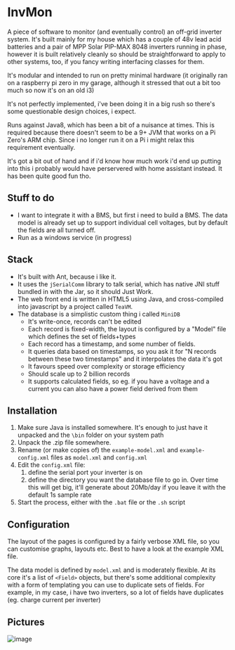 # InvMon
A piece of software to monitor (and eventually control) an off-grid inverter system.  It's built mainly for my house which has a couple of 48v lead acid batteries and a pair of MPP Solar PIP-MAX 8048 inverters running in phase, however it is built relatively cleanly so should be straightforward to apply to other systems, too, if you fancy writing interfacing classes for them.

It's modular and intended to run on pretty minimal hardware (it originally ran on a raspberry pi zero in my garage, although it stressed that out a bit too much so now it's on an old i3)

It's not perfectly implemented, i've been doing it in a big rush so there's some questionable design choices, i expect. 

Runs against Java8, which has been a bit of a nuisance at times.  This is required because there doesn't seem to be a 9+ JVM that works on a Pi Zero's ARM chip.  Since i no longer run it on a Pi i might relax this requirement eventually. 

It's got a bit out of hand and if i'd know how much work i'd end up putting into this i probably would have perservered with home assistant instead.  It has been quite good fun tho.

## Stuff to do
- I want to integrate it with a BMS, but first i need to build a BMS.  The data model is already set up to support individual cell voltages, but by default the fields are all turned off. 
- Run as a windows service (in progress)

## Stack
- It's built with Ant, because i like it.  
- It uses the `jSerialComm` library to talk serial, which has native JNI stuff bundled in with the Jar, so it should Just Work.  
- The web front end is written in HTML5 using Java, and cross-compiled into javascript by a project called `TeaVM`.  
- The database is a simplistic custom thing i called `MiniDB`
    - It's write-once, records can't be edited
    - Each record is fixed-width, the layout is configured by a "Model" file which defines the set of fields+types
    - Each record has a timestamp, and some number of fields. 
    - It queries data based on timestamps, so you ask it for "N records between these two timestamps" and it interpolates the data it's got
    - It favours speed over complexity or storage efficiency
    - Should scale up to 2 billion records
    - It supports calculated fields, so eg. if you have a voltage and a current you can also have a power field derived from them

## Installation
1. Make sure Java is installed somewhere.  It's enough to just have it unpacked and the `\bin` folder on your system path
2. Unpack the .zip file somewhere.  
3. Rename (or make copies of) the `example-model.xml` and `example-config.xml` files as `model.xml` and `config.xml`
4. Edit the `config.xml` file:
    1. define the serial port your inverter is on
    2. define the directory you want the database file to go in.  Over time this will get big, it'll generate about 20Mb/day if you leave it with the default 1s sample rate
5. Start the process, either with the `.bat` file or the `.sh` script

## Configuration
The layout of the pages is configured by a fairly verbose XML file, so you can customise graphs, layouts etc.  Best to have a look at the example XML file.  

The data model is defined by `model.xml` and is moderately flexible.  At its core it's a list of `<Field>` objects, but there's some additional complexity with a form of templating you can use to duplicate sets of fields.  For example, in my case, i have two inverters, so a lot of fields have duplicates (eg. charge current per inverter)

## Pictures
![image](https://github.com/stikdragon/InvMon/assets/6278403/67e983e6-ca5e-4e8e-a778-1cf710948aee)
